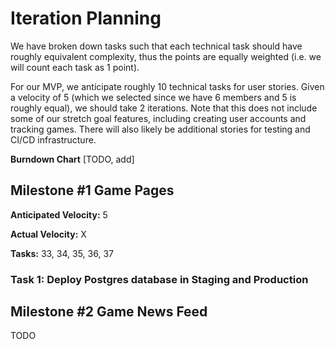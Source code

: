 # Iteration Planning
We have broken down tasks such that each technical task should have roughly equivalent complexity, thus the points are equally weighted (i.e. we will count each task as 1 point). 

For our MVP, we anticipate roughly 10 technical tasks for user stories. Given a velocity of 5 (which we selected since we have 6 members and 5 is roughly equal), we should take 2 iterations. Note that this does not include some of our stretch goal features, including creating user accounts and tracking games. There will also likely be additional stories for testing and CI/CD infrastructure.

**Burndown Chart**
[TODO, add]

## Milestone #1 Game Pages

**Anticipated Velocity:** 5

**Actual Velocity:** X

**Tasks:** 33, 34, 35, 36, 37 

### Task 1: Deploy Postgres database in Staging and Production

## Milestone #2 Game News Feed

TODO
